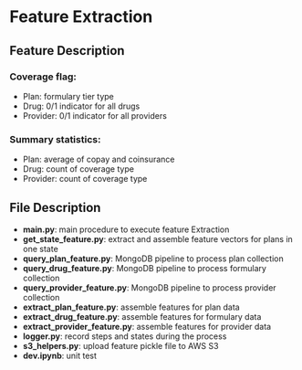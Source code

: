 # Feature Extraction

## Feature Description
### Coverage flag:
- Plan: formulary tier type
- Drug: 0/1 indicator for all drugs
- Provider: 0/1 indicator for all providers

### Summary statistics:
- Plan: average of copay and coinsurance
- Drug: count of coverage type
- Provider: count of coverage type

## File Description
- **main.py**: main procedure to execute feature Extraction
- **get_state_feature.py**: extract and assemble feature vectors for plans in one state
- **query_plan_feature.py**: MongoDB pipeline to process plan collection
- **query_drug_feature.py**: MongoDB pipeline to process formulary collection
- **query_provider_feature.py**: MongoDB pipeline to process provider collection
- **extract_plan_feature.py**: assemble features for plan data
- **extract_drug_feature.py**: assemble features for formulary data
- **extract_provider_feature.py**: assemble features for provider data
- **logger.py**: record steps and states during the process
- **s3_helpers.py**: upload feature pickle file to AWS S3
- **dev.ipynb**: unit test

